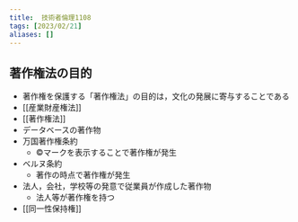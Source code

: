 ```yaml
---
title:  技術者倫理1108
tags: [2023/02/21]
aliases: []
---
```


## 著作権法の目的
- 著作権を保護する「著作権法」の目的は，文化の発展に寄与することである
- [[産業財産権法]]
- [[著作権法]]
- データベースの著作物
- 万国著作権条約
	- ©マークを表示することで著作権が発生
- ベルヌ条約
	- 著作の時点で著作権が発生
- 法人，会社，学校等の発意で従業員が作成した著作物
	- 法人等が著作権を持つ
- [[同一性保持権]]